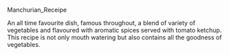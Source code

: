 Manchurian_Receipe

An all time favourite dish, famous throughout, a blend of variety of vegetables and flavoured with aromatic spices served with tomato ketchup. This recipe is not only mouth watering but also contains all the goodness of vegetables.



